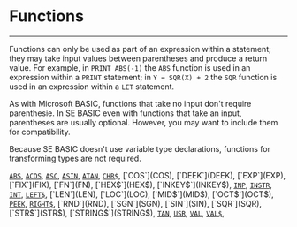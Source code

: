 # Functions
***
Functions can only be used as part of an expression within a statement; they may
take input values between parentheses and produce a return value. For example,
in `PRINT ABS(-1)` the `ABS` function is used in an expression within a `PRINT`
statement; in `Y = SQR(X) + 2` the `SQR` function is used in an expression within a `LET` statement.

As with Microsoft BASIC, functions that take no input don't require parenthesie.
In SE BASIC even with functions that take an input, parentheses are
usually optional. However, you may want to include them for compatibility.

Because SE BASIC doesn't use variable type declarations, functions for
transforming types are not required.

[`ABS`](ABS), [`ACOS`](ACOS), [`ASC`](ASC), [`ASIN`](ASIN), [`ATAN`](ATAN), [`CHR$`](CHR$), [`COS`](COS), [`DEEK`](DEEK), [`EXP`](EXP), [`FIX`](FIX), [`FN`](FN),
[`HEX$`](HEX$), [`INKEY$`](INKEY$), [`INP`](INP), [`INSTR`](INSTR), [`INT`](INT), [`LEFT$`](LEFT$), [`LEN`](LEN), [`LOC`](LOC), [`MID$`](MID$), [`OCT$`](OCT$),
[`PEEK`](PEEK), [`RIGHT$`](RIGHT$), [`RND`](RND), [`SGN`](SGN), [`SIN`](SIN), [`SQR`](SQR), [`STR$`](STR$), [`STRING$`](STRING$), [`TAN`](TAN), [`USR`](USR),
[`VAL`](VAL), [`VAL$`](VAL$),


